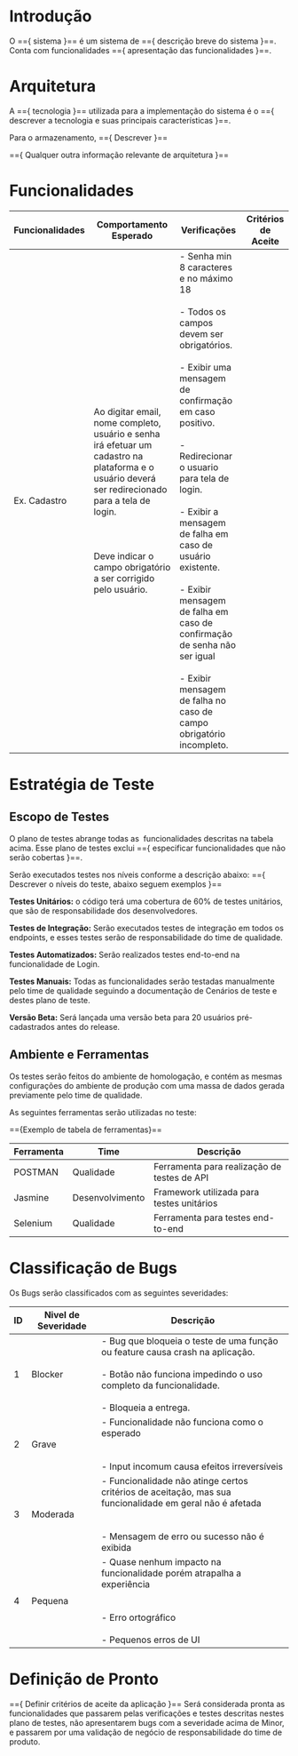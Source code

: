 # Introdução

O =={ sistema }== é um sistema de =={ descrição breve do sistema }==. Conta com funcionalidades =={ apresentação das funcionalidades }==. 
# Arquitetura

A =={ tecnologia }== utilizada para a implementação do sistema é o =={ descrever a tecnologia e suas principais características }==. 

Para o armazenamento, =={ Descrever }==

=={ Qualquer outra informação relevante de arquitetura  }==
# Funcionalidades

| Funcionalidades     | Comportamento Esperado                                                                                                                                                                                                                                                                                                                                                                                                                               | Verificações                                                                                                                                                                                                                                                                                                                                                                                                                                                     | Critérios de Aceite                                                             |
| ------------------- | ---------------------------------------------------------------------------------------------------------------------------------------------------------------------------------------------------------------------------------------------------------------------------------------------------------------------------------------------------------------------------------------------------------------------------------------------------- | ---------------------------------------------------------------------------------------------------------------------------------------------------------------------------------------------------------------------------------------------------------------------------------------------------------------------------------------------------------------------------------------------------------------------------------------------------------------- | ------------------------------------------------------------------------------- |
| Ex. Cadastro        | Ao digitar email, nome completo, usuário e senha irá efetuar um cadastro na plataforma e o usuário deverá ser redirecionado para a tela de login.<br><br>  <br><br>Deve indicar o campo obrigatório a ser corrigido pelo usuário.                                                                                                                                                                                                                    | - Senha min 8 caracteres e no máximo 18<br>    <br>- Todos os campos devem ser obrigatórios.<br>    <br>- Exibir uma mensagem de confirmação em caso positivo.<br>    <br>- Redirecionar o usuario para tela de login.<br>    <br>- Exibir a mensagem de falha em caso de usuário existente. <br>    <br>- Exibir mensagem de falha em caso de confirmação de senha não ser igual<br>    <br>- Exibir mensagem de falha no caso de campo obrigatório incompleto. |                                                                                 |

# Estratégia de Teste

## Escopo de Testes

O plano de testes abrange todas as  funcionalidades descritas na tabela acima. Esse plano de testes exclui =={ especificar funcionalidades que não serão cobertas }==.

Serão executados testes nos níveis conforme a descrição abaixo: =={ Descrever o níveis do teste, abaixo seguem exemplos }==

**Testes Unitários:** o código terá uma cobertura de 60% de testes unitários, que são de responsabilidade dos desenvolvedores.

**Testes de Integração:** Serão executados testes de integração em todos os endpoints, e esses testes serão de responsabilidade do time de qualidade.

**Testes Automatizados:** Serão realizados testes end-to-end na funcionalidade de Login.

**Testes Manuais:** Todas as funcionalidades serão testadas manualmente pelo time de qualidade seguindo a documentação de Cenários de teste e destes plano de teste. 

**Versão Beta:** Será lançada uma versão beta para 20 usuários pré-cadastrados antes do release. 

## Ambiente e Ferramentas

Os testes serão feitos do ambiente de homologação, e contém as mesmas configurações do ambiente de produção com uma massa de dados gerada previamente pelo time de qualidade.

As seguintes ferramentas serão utilizadas no teste:

=={Exemplo de tabela de ferramentas}==

| Ferramenta | Time            | Descrição                                   |
| ---------- | --------------- | ------------------------------------------- |
| POSTMAN    | Qualidade       | Ferramenta para realização de testes de API |
| Jasmine    | Desenvolvimento | Framework utilizada para testes unitários   |
| Selenium   | Qualidade       | Ferramenta para testes end-to-end           |

# Classificação de Bugs

Os Bugs serão classificados com as seguintes severidades:

| ID  | Nivel de Severidade | Descrição                                                                                                                                                                                  |
| --- | ------------------- | ------------------------------------------------------------------------------------------------------------------------------------------------------------------------------------------ |
| 1   | Blocker             | - Bug que bloqueia o teste de uma função ou feature causa crash na aplicação.<br>    <br>- Botão não funciona impedindo o uso completo da funcionalidade.<br>    <br>- Bloqueia a entrega. |
| 2   | Grave               | - Funcionalidade não funciona como o esperado<br>    <br><br>- Input incomum causa efeitos irreversíveis                                                                                   |
| 3   | Moderada            | - Funcionalidade não atinge certos critérios de aceitação, mas sua funcionalidade em geral não é afetada<br>    <br><br>- Mensagem de erro ou sucesso não é exibida                        |
| 4   | Pequena             | - Quase nenhum impacto na funcionalidade porém atrapalha a experiência <br>    <br><br>- Erro ortográfico<br>    <br>- Pequenos erros de UI                                                |
# Definição de Pronto 

=={ Definir critérios de aceite da aplicação }==
Será considerada pronta as funcionalidades que passarem pelas verificações e testes descritas nestes plano de testes, não apresentarem bugs com a severidade acima de Minor, e passarem por uma validação de negócio de responsabilidade do time de produto.